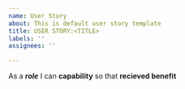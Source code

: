 ```yaml
---
name: User Story
about: This is default user story template
title: USER STORY:<TITLE>
labels: ''
assignees: ''

---
```


As a ***role*** I can **capability** so that **recieved benefit**
